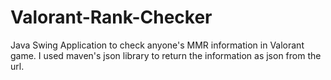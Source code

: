 # Valorant-Rank-Checker
Java Swing Application to check anyone's MMR information in Valorant game. I used maven's json library to return the information as json from the url.
